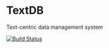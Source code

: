 # TextDB
Text-centric data management system

[![Build Status](http://ipubmed2.ics.uci.edu:8081/me/my-views/view/All/job/textdb/badge/icon)](http://ipubmed2.ics.uci.edu:8081/me/my-views/view/All/job/textdb/)
